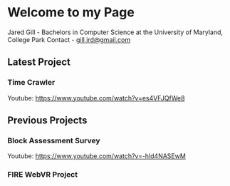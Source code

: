 # Welcome to my Page

Jared Gill - Bachelors in Computer Science at the University of Maryland, College Park
Contact - gill.jrd@gmail.com

## Latest Project

### Time Crawler
Youtube: https://www.youtube.com/watch?v=es4VFJQfWe8

## Previous Projects

### Block Assessment Survey
Youtube: https://www.youtube.com/watch?v=-hld4NASEwM

### FIRE WebVR Project
